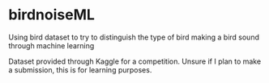# birdnoiseML
Using bird dataset to try to distinguish the type of bird making a bird sound through machine learning

Dataset provided through Kaggle for a competition. Unsure if I plan to make a submission, this is for learning purposes.
